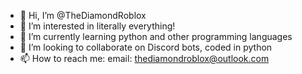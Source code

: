 - 👋 Hi, I’m @TheDiamondRoblox
- 👀 I’m interested in literally everything!
- 🌱 I’m currently learning python and other programming languages
- 💞️ I’m looking to collaborate on Discord bots, coded in python
- 📫 How to reach me: email: thediamondroblox@outlook.com

<!---
TheDiamondRoblox/TheDiamondRoblox is a ✨ special ✨ repository because its `README.md` (this file) appears on your GitHub profile.
You can click the Preview link to take a look at your changes.
--->
